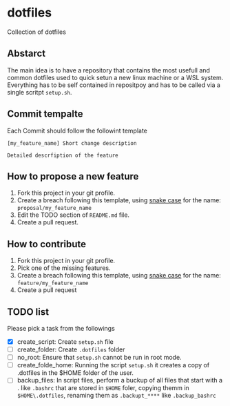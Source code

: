 # dotfiles

Collection of dotfiles

## Abstarct

The main idea is to have a repository that contains the most usefull and common dotfiles used to quick setun a new linux machine or a WSL system.
Everything has to be self contained in repositpoy and has to be called via a single scritpt `setup.sh`.

## Commit tempalte

Each Commit should follow the followint template
```
[my_feature_name] Short change description

Detailed descrfiption of the feature
```

## How to propose a new feature

1. Fork this project in your git profile.
1. Create a breach following this template, using [snake case](https://it.wikipedia.org/wiki/Snake_case) for the name:  `proposal/my_feature_name`
1. Edit the TODO section of `README.md` file.
1. Create a pull request.

## How to contribute

1. Fork this project in your git profile.
1. Pick one of the missing features.
1. Create a breach following this template, using [snake case](https://it.wikipedia.org/wiki/Snake_case) for the name:  `feature/my_feature_name`
1. Create a pull request 

## TODO list

Please pick a task from the followings
 
  - [x] create_script: Create `setup.sh` file
  - [ ] create_folder: Create `.dotfiles` folder
  - [ ] no_root: Ensure that `setup.sh` cannot be run in root mode.
  - [ ] create_folde_home:
      Running the script `setup.sh` it creates a copy of .dotfiles in the $HOME folder of the user.
  - [ ] backup_files:
      In script files, perform a buckup of all files that start with a . like `.bashrc`
      that are stored in `$HOME` foler, copying themm in `$HOME\.dotfiles`, renaming them
      as `.backupt_****` like `.backup_bashrc`
